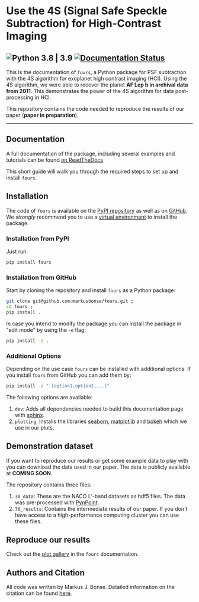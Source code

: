 # Use the 4S (Signal Safe Speckle Subtraction) for High-Contrast Imaging
![Python 3.8 | 3.9](https://img.shields.io/badge/python-3.8_|_3.9-blue)
[![Documentation Status](https://readthedocs.org/projects/fours/badge/?version=latest)](https://fours.readthedocs.io/en/latest/?badge=latest)
---

This is the documentation of ``fours``, a Python package for PSF subtraction
with the 4S algorithm for exoplanet high contrast imaging (HCI).
Using the 4S algorithm, we were able to recover the planet **AF Lep b in archival
data from 2011**. This demonstrates the power of the 4S algorithm for data 
post-processing in HCI.

This repository contains the code needed to reproduce the results of 
our paper (**paper in preparation**).

---

## Documentation
A full documentation of the package, including several examples and tutorials 
can be found [on ReadTheDocs](https://fours.readthedocs.io).

This short guide will walk you through the required steps to set up and install
`fours`.

## Installation

The code of `fours` is available on the [PyPI repository](https://pypi.org/project/fours/)
as well as on 
[GitHub](https://github.com/markusbonse/fours). We *strongly* recommend you 
to use a [virtual environment](https://virtualenv.pypa.io/en/latest/) to install
the package.

### Installation from PyPI

Just run:
```bash
pip install fours
```

### Installation from GitHub

Start by cloning the repository and install `fours` as a Python package:

```bash
git clone git@github.com:markusbonse/fours.git ;
cd fours ;
pip install .
```

In case you intend to modify the package you can install the package in 
"edit mode" by using the `-e` flag:

```bash
pip install -e .
```

### Additional Options

Depending on the use case `fours` can be installed with additional options. 
If you install `fours` from GitHub you can add them by:

```bash
pip install -e ".[option1,option2,...]"
```

The following options are available:
1. `dev`: Adds all dependencies needed to build this documentation page with
[sphinx](https://www.sphinx-doc.org/en/master/).
3. `plotting`: Installs the libraries [seaborn](https://seaborn.pydata.org), 
[matplotlib](https://matplotlib.org) and 
[bokeh](https://docs.bokeh.org/en/latest/)
which we use in our plots.

## Demonstration dataset
If you want to reproduce our results or get some example data to play with 
you can download the data used in our paper.
The data is publicly available at **COMING SOON**.

The repository contains three files:

1. `30_data`: These are the NACO L'-band datasets as hdf5 files. 
The data was pre-processed with [PynPoint](https://pynpoint.readthedocs.io/en/latest/).
2. `70_results`: Contains the intermediate results of our paper. If you don't 
have access to a high-performance computing cluster you can use these files.

## Reproduce our results
Check out the [plot gallery](https://fours.readthedocs.io/en/latest/04_use_the_fours/01_general.html)
in the ``fours`` documentation.

## Authors and Citation
All code was written by Markus J. Bonse.
Detailed information on the citation can be found [here](https://fours.readthedocs.io/en/latest/05_citation.html).